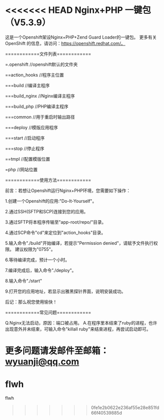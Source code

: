<<<<<<< HEAD
Nginx+PHP 一键包 （V5.3.9） 
=============================
这是一个Openshift架设Nginx+PHP+Zend Guard Loader的一键包。
更多有关 OpenShift 的信息，请访问：https://openshift.redhat.com/。

============文件列表============

=.openshift //openshift默认的文件夹

==action_hooks //程序主位置

===build //编译主程序

===build_nginx //Nginx编译主程序

===build_php //PHP编译主程序

===common //用于重启时输出路径

===deploy //模版应用程序

===start //启动程序

===stop //停止程序

==tmpl //配置模版位置

=php //网站位置

============使用方法============

前言：若想让Openshift运行Nginx+PHP环境，您需要如下操作：

1.创建一个Openshift的应用:"Do-It-Yourself"。

2.通过SSH(SFTP和SCP)连接到您的应用。

3.通过SFTP将本程序传输至"app-root/repo/"目录。

4.通过SCP命令"cd"来定位到"action_hooks"目录。

5.输入命令"./build"开始编译，若提示"Permission denied"，请赋予文件执行权限。
建议权限为"0755"。

6.等待编译完成，预计一个小时。

7.编译完成后，输入命令"./deploy"。

8.输入命令"./start"

9.打开您的应用地址，若显示出雅黑探针界面，说明安装成功。

后记：那么祝您使用愉快！

============常见问题============

Q.Nginx无法启动，原因：端口被占用。
A.在程序里本结束了ruby的进程，也许出现意外并未结束，可输入命令"killall ruby"来结束进程，再尝试启动即可。

更多问题请发邮件至邮箱：wyuanji@qq.com
=======
flwh
====

flwh
>>>>>>> 0fe1e2b0622e236af55e28e851fd66f40539885d
